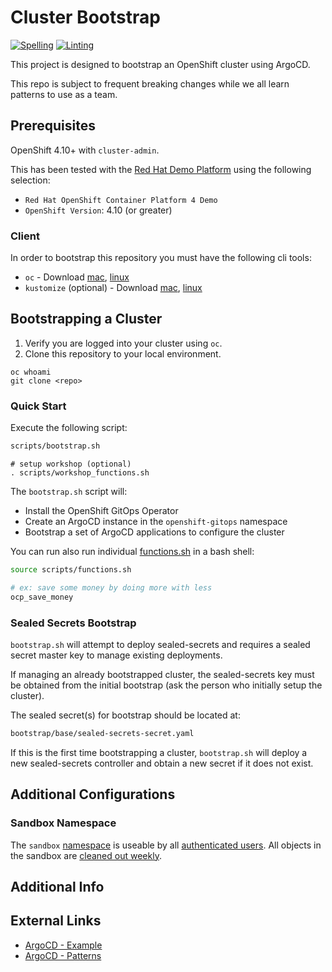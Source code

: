 # Cluster Bootstrap

[![Spelling](https://github.com/Enterprise-Neurosystem/cluster-bootstrap/actions/workflows/spellcheck.yaml/badge.svg)](https://github.com/Enterprise-Neurosystem/cluster-bootstrap/actions/workflows/spellcheck.yaml)
[![Linting](https://github.com/Enterprise-Neurosystem/cluster-bootstrap/actions/workflows/linting.yaml/badge.svg)](https://github.com/Enterprise-Neurosystem/cluster-bootstrap/actions/workflows/linting.yaml)

This project is designed to bootstrap an OpenShift cluster using ArgoCD.

This repo is subject to frequent breaking changes while we all learn patterns to use as a team.

## Prerequisites

OpenShift 4.10+ with `cluster-admin`.

This has been tested with the [Red Hat Demo Platform](https://demo.redhat.com) using the following selection:

- `Red Hat OpenShift Container Platform 4 Demo`
- `OpenShift Version`: 4.10 (or greater)

### Client

In order to bootstrap this repository you must have the following cli tools:

- `oc` - Download [mac](https://formulae.brew.sh/formula/openshift-cli), [linux](https://mirror.openshift.com/pub/openshift-v4/clients)
- `kustomize` (optional) - Download [mac](https://formulae.brew.sh/formula/kustomize), [linux](https://github.com/kubernetes-sigs/kustomize/releases)

## Bootstrapping a Cluster

1. Verify you are logged into your cluster using `oc`.
1. Clone this repository to your local environment.

```
oc whoami
git clone <repo>
```

### Quick Start

Execute the following script:

```sh
scripts/bootstrap.sh
```

```
# setup workshop (optional)
. scripts/workshop_functions.sh
```

The `bootstrap.sh` script will:

- Install the OpenShift GitOps Operator
- Create an ArgoCD instance in the `openshift-gitops` namespace
- Bootstrap a set of ArgoCD applications to configure the cluster

You can run also run individual [functions.sh](scripts/functions.sh) in a bash shell:

```sh
source scripts/functions.sh

# ex: save some money by doing more with less
ocp_save_money
```

### Sealed Secrets Bootstrap

`bootstrap.sh` will attempt to deploy sealed-secrets and requires a sealed secret master key to manage existing deployments.  

If managing an already bootstrapped cluster, the sealed-secrets key must be obtained from the initial bootstrap (ask the person who initially setup the cluster).

The sealed secret(s) for bootstrap should be located at:

```sh
bootstrap/base/sealed-secrets-secret.yaml
```

If this is the first time bootstrapping a cluster, `bootstrap.sh` will deploy a new sealed-secrets controller and obtain a new secret if it does not exist.

## Additional Configurations

### Sandbox Namespace

The `sandbox` [namespace](components/configs/namespaces/instance/sandbox/sandbox-namespace.yaml) is useable by all [authenticated users](components/configs/namespaces/instance/sandbox/sandbox-edit.yaml). All objects in the sandbox are [cleaned out weekly](components/configs/simple/sandbox-cleanup/sandbox-cleanup-cj.yml).

## Additional Info

## External Links

- [ArgoCD - Example](https://github.com/gnunn-gitops/cluster-config)
- [ArgoCD - Patterns](https://github.com/gnunn-gitops/standards)
